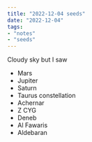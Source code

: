 ```yaml
---
title: "2022-12-04 seeds"
date: "2022-12-04"
tags:
- "notes"
- "seeds"
---
```


Cloudy sky but I saw
- Mars
- Jupiter
- Saturn
- Taurus constellation
- Achernar
- Z CYG
- Deneb
- Al Fawaris
- Aldebaran